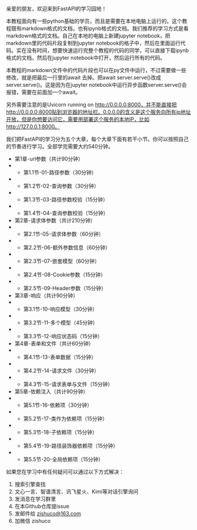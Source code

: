 亲爱的朋友，欢迎来到FastAPI的学习园地！

本教程面向有一些python基础的学员，而且是需要在本地电脑上运行的。这个教程既有markdown格式的文档，也有ipynb格式的文档。我们推荐的学习方式是看markdown格式的文档。自己在本地的电脑上新建jupyter notebook，把markdown里的代码片段复制到jupyter notebook的格子中，然后在里面运行代码。实在没有时间，想要快速运行完整个教程的代码的同学，可以直接下载ipynb格式的文档，然后在jupyter notebook中打开，然后运行所有的代码。

本教程的markdown文件中的代码片段也可以在py文件中运行，不过需要做一些修改，就是把最后一行里的await 去掉。把await server.serve()改成server.serve()。这是因为在jupyter notebook中运行异步函数server.serve()会报错，需要在前面加一个await。

另外需要注意的是Uvicorn running on http://0.0.0.0:8000，并不能直接把http://0.0.0.0:8000贴到浏览器的地址栏。0.0.0.0的含义是这个服务向所有ip地址开放，但是你想要访问它，需要用部署这个服务的本地IP，比如http://127.0.0.1:8000。

我们把FastAPI的学习分为五个大章，每个大章下面有若干小节。你可以按照自己的节奏进行学习。全部学完需要大约540分钟。


- 第1章-url参数（共计90分钟）
- - 第1.1节-01-路径参数（30分钟）
- - 第1.2节-02-查询参数（30分钟）
- - 第1.3节-03-路径参数校验（15分钟）
- - 第1.4节-04-查询参数校验（15分钟）
- 第2章-请求体参数（共计210分钟）
- - 第2.1节-05-请求体参数（60分钟）
- - 第2.2节-06-额外参数信息（60分钟）
- - 第2.3节-07-嵌套模型（60分钟）
- - 第2.4节-08-Cookie参数（15分钟）
- - 第2.5节-09-Header参数（15分钟）
- 第3章-响应（共计90分钟）
- - 第3.1节-10-响应模型（30分钟）
- - 第3.2节-11-多个模型（45分钟）
- - 第3.3节-12-响应状态码（15分钟）
- 第4章-表单和文件（共计60分钟）
- - 第4.1节-13-表单数据（15分钟）
- - 第4.2节-14-请求文件（30分钟）
- - 第4.3节-15-请求表单与文件（15分钟）
- 第5章-依赖注入（共计90分钟）
- - 第5.1节-16-依赖项（30分钟）
- - 第5.2节-17-类作为依赖项（15分钟）
- - 第5.3节-18-子依赖项（15分钟）
- - 第5.4节-19-路径装饰器依赖项（15分钟）
- - 第5.5节-20-全局依赖项（15分钟）

如果您在学习中有任何疑问可以通过以下方式解决：
1. 搜索引擎查找
2. 文心一言、智谱清言、讯飞星火、Kimi等对话引擎询问
3. 发消息在学习群里
4. 在本Github仓库提issue
5. 发邮件给 zishuco@163.com
6. 加微信 zishuco